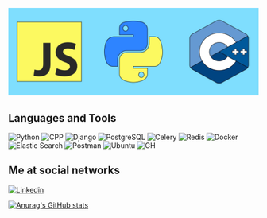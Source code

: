 [![Header](https://github.com/timurchikk/timurchikk/blob/main/assets/cpp.jpg)](https://github.com/timurchikk)


## Languages and Tools
![Python](https://img.shields.io/badge/-Python-090909?style=for-the-badge&logo=python&logoColor=red)
![CPP](https://img.shields.io/badge/-C++-090909?style=for-the-badge&logo=cplusplus&logoColor=lightblue)
![Django](https://img.shields.io/badge/-Django-090909?style=for-the-badge&logo=django)
![PostgreSQL](https://img.shields.io/badge/-PostgreSQL-090909?style=for-the-badge&logo=postgresql)
![Celery](https://img.shields.io/badge/-Celery-090909?style=for-the-badge&logo=celery&logoColor=green)
![Redis](https://img.shields.io/badge/-Redis-090909?style=for-the-badge&logo=redis)
![Docker](https://img.shields.io/badge/-Docker-090909?style=for-the-badge&logo=docker)
![Elastic Search](https://img.shields.io/badge/-elasticsearch-090909?style=for-the-badge&logo=elasticsearch&logoColor=green)
![Postman](https://img.shields.io/badge/-Postman-090909?style=for-the-badge&logo=postman)
![Ubuntu](https://img.shields.io/badge/-ubuntu-090909?style=for-the-badge&logo=ubuntu&logoColor=ffff00)
![GH](https://img.shields.io/badge/-Git-090909?style=for-the-badge&logo=git)


## Me at social networks

<!-- [![insta](https://img.shields.io/badge/-Instagram-090909?style=for-the-badge&logo=instagram&logoColor=red)](https://www.instagram.com/timurccik/)
[![TikTok](https://img.shields.io/badge/-TikTok-090909?style=for-the-badge&logo=tiktok&logoColor=darkgreen)](https://www.tiktok.com/@timurccik)
[![facebook](https://img.shields.io/badge/-facebook-090909?style=for-the-badge&logo=facebook&logoColor=darkblue)](https://www.facebook.com/timur.chekirov.5/)
[![Tg](https://img.shields.io/badge/-Telegram-090909?style=for-the-badge&logo=Telegram)](https://t.me/timurchlk) -->
[![Linkedin](https://img.shields.io/badge/-Linkedin-090909?style=for-the-badge&logo=linkedin&logoColor=0000FF)](https://www.linkedin.com/in/timur-chekirov-255277214)

[![Anurag's GitHub stats](https://github-readme-stats.vercel.app/api?username=timurchikk&show_icons=True&theme=highcontrast)](https://github.com/timurchikk/github-readme-stats)
